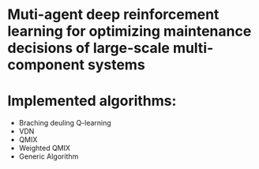 # Muti-agent deep reinforcement learning for optimizing maintenance decisions of large-scale multi-component systems
# Implemented algorithms:
- Braching deuling Q-learning
- VDN
- QMIX
- Weighted QMIX
- Generic Algorithm
